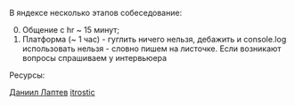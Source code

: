 В яндексе несколько этапов собеседование:

0. Общение с hr ~ 15 минут;
1. Платформа (~ 1 час) - гуглить ничего нельзя, дебажить и console.log использовать нельзя - словно пишем на листочке. Если возникают вопросы спрашиваем у интервьюера

Ресурсы:

[Даниил Лаптев](https://www.youtube.com/@the.real.daniil.23)
[itrostic](https://www.youtube.com/watch?v=jNgOQjznh-E)
